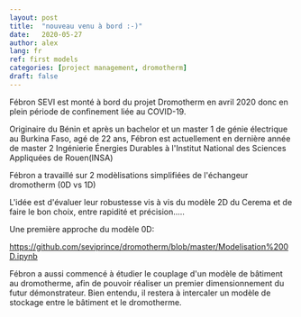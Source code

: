 ```yaml
---
layout: post
title:  "nouveau venu à bord :-)"
date:   2020-05-27
author: alex
lang: fr
ref: first models
categories: [project management, dromotherm]
draft: false
---
```


Fébron SEVI est monté à bord du projet Dromotherm en avril 2020 donc en plein période de confinement liée au COVID-19. 

Originaire du Bénin et après un bachelor et un master 1 de génie électrique au Burkina Faso, agé de 22 ans, Fébron est actuellement 
en dernière année de master 2 Ingénierie Énergies Durables à l'Institut National des Sciences Appliquées de Rouen(INSA)

Fébron a travaillé sur 2 modèlisations simplifiées de l'échangeur dromotherm (0D vs 1D)

L'idée est d'évaluer leur robustesse vis à vis du modèle 2D du Cerema et de faire le bon choix, entre rapidité et précision.....

Une première approche du modèle 0D:

https://github.com/seviprince/dromotherm/blob/master/Modelisation%200D.ipynb

Fébron a aussi commencé à étudier le couplage d'un modèle de bâtiment au dromotherme, afin de pouvoir réaliser un premier 
dimensionnement du futur démonstrateur. Bien entendu, il restera à intercaler un modèle de stockage entre le bâtiment et 
le dromotherme.
